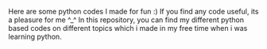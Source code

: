 Here are some python codes I made for fun :) 
If you find any code useful, its a pleasure for me ^_^
In this repository, you can find my different python based codes on different topics which i made in my free time when i was learning python.
